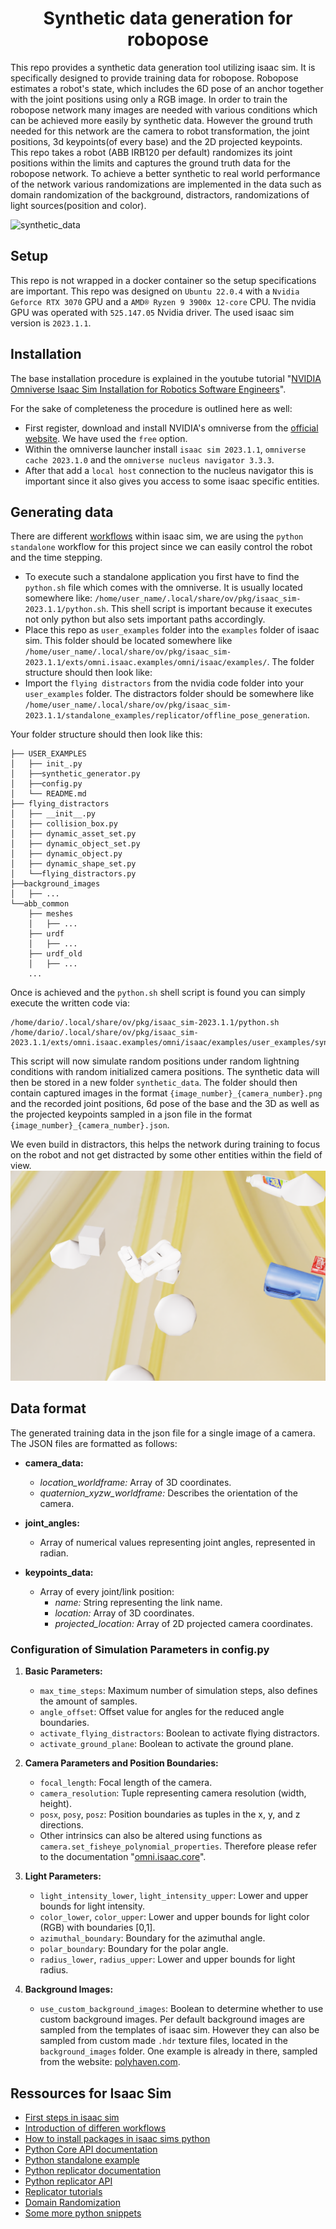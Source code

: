 <h1 align="center">
Synthetic data generation for robopose
</h1>
This repo provides a synthetic data generation tool utilizing isaac sim. It is specifically designed to provide training data for robopose. Robopose estimates a robot's state, which includes the 6D pose of an anchor together with the joint positions using only a RGB image. In order to train the robopose network many images are needed with various conditions which can be achieved more easily by synthetic data. However the ground truth needed for this network are the camera to robot transformation, the joint positions, 3d keypoints(of every base) and the 2D projected keypoints.


<br />
This repo takes a robot (ABB IRB120 per default) randomizes its joint positions within the limits and captures the ground truth data for the robopose network. 
To achieve a better synthetic to real world performance of the network various randomizations are implemented in the data such as domain randomization of the background, distractors, randomizations of light sources(position and color).

![synthetic_data](/doc_img/synthetic_new.gif)
## Setup
This repo is not wrapped in a docker container so the setup specifications are important. This repo was designed on `Ubuntu 22.0.4` with a `Nvidia Geforce RTX 3070` GPU and a `AMD® Ryzen 9 3900x 12-core` CPU.
The nvidia GPU was operated with `525.147.05` Nvidia driver. The used isaac sim version is `2023.1.1`.

## Installation
The base installation procedure is explained in the youtube tutorial "[NVIDIA Omniverse Isaac Sim Installation for Robotics Software Engineers](https://www.youtube.com/watch?v=ZUX9SrPGrbk&t=302s)". 

For the sake of completeness the procedure is outlined here as well:
- First register, download and install NVIDIA's omniverse from the [official website](https://www.nvidia.com/de-de/omniverse/). We have used the `free` option. 
- Within the omniverse launcher install `isaac sim 2023.1.1`, `omniverse cache 2023.1.0` and the `omniverse nucleus navigator 3.3.3`. 
- After that add a `local host` connection to the nucleus navigator this is important since it also gives you access to some isaac specific entities. 

## Generating data
There are different [workflows](https://docs.omniverse.nvidia.com/isaacsim/latest/introductory_tutorials/tutorial_intro_workflows.html#isaac-sim-app-tutorial-intro-workflows) within isaac sim, we are using the `python standalone` workflow for this project since we can easily control the robot and the time stepping. 

- To execute such a standalone application you first have to find the `python.sh` file which comes with the omniverse. It is usually located somewhere like: `/home/user_name/.local/share/ov/pkg/isaac_sim-2023.1.1/python.sh`. This shell script is important because it executes not only python but also sets important paths accordingly. 
- Place this repo as `user_examples` folder into the `examples` folder of isaac sim. This folder should be located somewhere like `/home/user_name/.local/share/ov/pkg/isaac_sim-2023.1.1/exts/omni.isaac.examples/omni/isaac/examples/`. The folder structure should then look like:
- Import the `flying distractors` from the nvidia code folder into your `user_examples` folder. The distractors folder should be somewhere like `/home/user_name/.local/share/ov/pkg/isaac_sim-2023.1.1/standalone_examples/replicator/offline_pose_generation`. 

Your folder structure should then look like this:
```
├── USER_EXAMPLES
│   ├── init_.py
│   ├──synthetic_generator.py
│   ├──config.py
│   └── README.md
├── flying_distractors
│   ├── __init__.py
│   ├── collision_box.py
│   ├── dynamic_asset_set.py
│   ├── dynamic_object_set.py
│   ├── dynamic_object.py
│   ├── dynamic_shape_set.py
│   └──flying_distractors.py
├──background_images
│   ├── ...
└──abb_common
    ├── meshes
    │   ├── ...
    ├── urdf
    │   ├── ...
    ├── urdf_old
    │   ├── ...
    ...
```

Once is achieved and the `python.sh` shell script is found you can simply execute the written code via:
```
/home/dario/.local/share/ov/pkg/isaac_sim-2023.1.1/python.sh /home/dario/.local/share/ov/pkg/isaac_sim-2023.1.1/exts/omni.isaac.examples/omni/isaac/examples/user_examples/synthetic_generator.py
```
This script will now simulate random positions under random lightning conditions with random initialized camera positions. The synthetic data will then be stored in a new folder `synthetic_data`. 
The folder should then contain captured images in the format `{image_number}_{camera_number}.png` and the recorded joint positions, 6d pose of the base and the 3D as well as the projected keypoints sampled in a json file in the format `{image_number}_{camera_number}.json`. 

We even build in distractors, this helps the network during training to focus on the robot and not get distracted by some other entities within the field of view. 
![](/doc_img/distractors.png)

## Data format
The generated training data in the json file for a single image of a camera. The JSON files are formatted as follows:
- **camera_data:**
  - *location_worldframe:* Array of 3D coordinates.
  - *quaternion_xyzw_worldframe:* Describes the orientation of the camera.

- **joint_angles:**
  - Array of numerical values representing joint angles, represented in radian.

- **keypoints_data:**
  - Array of every joint/link position:
    - *name:* String representing the link name.
    - *location:* Array of 3D coordinates.
    - *projected_location:* Array of 2D projected camera coordinates.

### Configuration of Simulation Parameters in config.py

1. **Basic Parameters:**
   - `max_time_steps`: Maximum number of simulation steps, also defines the amount of samples.
   - `angle_offset`: Offset value for angles for the reduced angle boundaries.
   - `activate_flying_distractors`: Boolean to activate flying distractors.
   - `activate_ground_plane`: Boolean to activate the ground plane.

2. **Camera Parameters and Position Boundaries:**
   - `focal_length`: Focal length of the camera.
   - `camera_resolution`: Tuple representing camera resolution (width, height).
   - `posx`, `posy`, `posz`: Position boundaries as tuples in the x, y, and z directions.
   - Other intrinsics can also be altered using functions as `camera.set_fisheye_polynomial_properties`. Therefore please refer to the documentation "[omni.isaac.core](https://docs.omniverse.nvidia.com/py/isaacsim/source/extensions/omni.isaac.sensor/docs/index.html)".

3. **Light Parameters:**
   - `light_intensity_lower`, `light_intensity_upper`: Lower and upper bounds for light intensity.
   - `color_lower`, `color_upper`: Lower and upper bounds for light color (RGB) with boundaries [0,1].
   - `azimuthal_boundary`: Boundary for the azimuthal angle.
   - `polar_boundary`: Boundary for the polar angle.
   - `radius_lower`, `radius_upper`: Lower and upper bounds for light radius.

4. **Background Images:**
   - `use_custom_background_images`: Boolean to determine whether to use custom background images.
    Per default background images are sampled from the templates of isaac sim. However they can also be sampled from custom made `.hdr` texture files, located in the `background_images` folder.
    One example is already in there, sampled from the website: [polyhaven.com](https://polyhaven.com/hdris/skies).

## Ressources for Isaac Sim
- [First steps in isaac sim](https://docs.omniverse.nvidia.com/isaacsim/latest/core_api_tutorials/tutorial_core_hello_world.html#isaac-sim-app-tutorial-core-hello-world)
- [Introduction of differen workflows](https://docs.omniverse.nvidia.com/isaacsim/latest/introductory_tutorials/tutorial_intro_workflows.html#isaac-sim-app-tutorial-intro-workflows)
- [How to install packages in isaac sims python](https://docs.omniverse.nvidia.com/isaacsim/latest/installation/install_python.html)
- [Python Core API documentation](https://docs.omniverse.nvidia.com/py/isaacsim/source/extensions/omni.isaac.core/docs/index.html)
- [Python standalone example](https://docs.omniverse.nvidia.com/isaacsim/latest/features/sensors_simulation/isaac_sim_sensors_camera.html#python-example)
- [Python replicator documentation](https://docs.omniverse.nvidia.com/py/isaacsim/source/extensions/omni.replicator.isaac/docs/index.html)
- [Python replicator API](https://docs.omniverse.nvidia.com/py/replicator/1.10.10/source/extensions/omni.replicator.core/docs/API.html#writers)
- [Replicator tutorials](https://docs.omniverse.nvidia.com/isaacsim/latest/replicator_tutorials/tutorial_replicator_training_pose_estimation_model.html)
- [Domain Randomization](https://docs.omniverse.nvidia.com/isaacsim/latest/replicator_tutorials/tutorial_replicator_offline_pose_estimation.html)
- [Some more python snippets](https://docs.omniverse.nvidia.com/isaacsim/latest/replicator_tutorials/tutorial_replicator_isaac_snippets.html)




